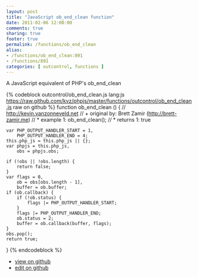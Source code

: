 ```yaml
---
layout: post
title: "JavaScript ob_end_clean function"
date: 2011-02-06 12:00:00
comments: true
sharing: true
footer: true
permalink: /functions/ob_end_clean
alias:
- /functions/ob_end_clean:891
- /functions/891
categories: [ outcontrol, functions ]
---
```

A JavaScript equivalent of PHP's ob_end_clean
<!-- more -->
{% codeblock outcontrol/ob_end_clean.js lang:js https://raw.github.com/kvz/phpjs/master/functions/outcontrol/ob_end_clean.js raw on github %}
function ob_end_clean () {
    // http://kevin.vanzonneveld.net
    // +   original by: Brett Zamir (http://brett-zamir.me)
    // *     example 1: ob_end_clean();
    // *     returns 1: true

    var PHP_OUTPUT_HANDLER_START = 1,
        PHP_OUTPUT_HANDLER_END = 4;
    this.php_js = this.php_js || {};
    var phpjs = this.php_js,
        obs = phpjs.obs;

    if (!obs || !obs.length) {
        return false;
    }
    var flags = 0,
        ob = obs[obs.length - 1],
        buffer = ob.buffer;
    if (ob.callback) {
        if (!ob.status) {
            flags |= PHP_OUTPUT_HANDLER_START;
        }
        flags |= PHP_OUTPUT_HANDLER_END;
        ob.status = 2;
        buffer = ob.callback(buffer, flags);
    }
    obs.pop();
    return true;
}
{% endcodeblock %}
<ul>
 <li><a href="https://github.com/kvz/phpjs/blob/master/functions/outcontrol/ob_end_clean.js">view on github</a></li>
 <li><a href="https://github.com/kvz/phpjs/edit/master/functions/outcontrol/ob_end_clean.js">edit on github</a></li>
</ul>
